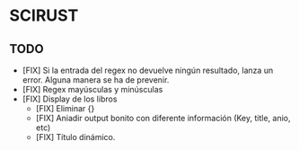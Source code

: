 # SCIRUST
## TODO
- [FIX] Si la entrada del regex no devuelve ningún resultado, lanza un error. Alguna manera se ha de prevenir.
- [FIX] Regex mayúsculas y minúsculas 
- [FIX] Display de los libros
    - [FIX] Eliminar {}
    - [FIX] Aniadir output bonito con diferente información (Key, title, anio, etc)
    - [FIX] Título dinámico.
